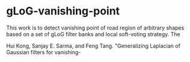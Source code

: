 # gLoG-vanishing-point
This work is to detect vanishing point of road region of arbitrary shapes based on a set of gLoG filter banks and local soft-voting strategy. 
The 


Hui Kong, Sanjay E. Sarma, and Feng Tang. "Generalizing Laplacian of Gaussian filters for vanishing-
